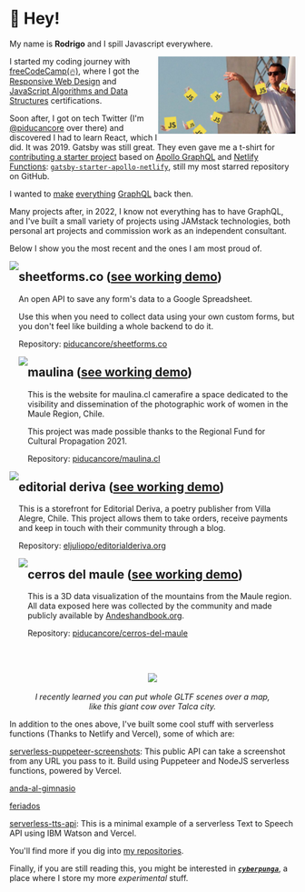 # 👋 Hey!

My name is **Rodrigo** and I spill Javascript everywhere.

<img style="width: 48%;" align="right" src="https://raw.githubusercontent.com/piducancore/piducancore/main/wolf-of-javascript.png">

I started my coding journey with [freeCodeCamp(🔥)](https://www.freecodecamp.org), where I got the [Responsive Web Design](https://www.freecodecamp.org/certification/piducancore/responsive-web-design) and [JavaScript Algorithms and Data Structures](https://www.freecodecamp.org/certification/piducancore/javascript-algorithms-and-data-structures) certifications.

Soon after, I got on tech Twitter (I'm [@piducancore](https://twitter.com/piducancore) over there) and discovered I had to learn React, which I did. It was 2019. Gatsby was still great. They even gave me a t-shirt for [contributing a starter project](https://github.com/gatsbyjs/gatsby/pull/16117) based on [Apollo GraphQL](https://www.apollographql.com/) and [Netlify Functions](https://www.netlify.com/products/functions/): [`gatsby-starter-apollo-netlify`](https://github.com/piducancore/gatsby-starter-apollo-netlify), still my most starred repository on GitHub.

I wanted to [make]() [everything](https://github.com/piducancore/datasets-graphql) [GraphQL](https://github.com/piducancore/sheetpoetry.xyz) back then.

Many projects after, in 2022, I know not everything has to have GraphQL, and I've built a small variety of projects using JAMstack technologies, both personal art projects and commission work as an independent consultant.

Below I show you the most recent and the ones I am most proud of.

<img height="180" align="left" src="https://user-images.githubusercontent.com/11337928/185335746-e6a34359-e292-4a11-87a2-6674ea0eea51.png">

## sheetforms.co ([see working demo](https://sheetforms.co))

An open API to save any form's data to a Google Spreadsheet.

Use this when you need to collect data using your own custom forms, but you don't feel like building a whole backend to do it.

Repository: [piducancore/sheetforms.co](https://github.com/piducancore/sheetforms.co)

<img height="180" align="left" src="https://user-images.githubusercontent.com/11337928/185336913-4d0fea91-eec2-4de4-8a9d-599b636a3eb0.png">

## maulina ([see working demo](https://maulina.cl))

This is the website for maulina.cl camerafire a space dedicated to the visibility and dissemination of the photographic work of women in the Maule Region, Chile.

This project was made possible thanks to the Regional Fund for Cultural Propagation 2021.

Repository: [piducancore/maulina.cl](https://github.com/piducancore/maulina.cl)

<img height="180" align="left" src="https://user-images.githubusercontent.com/11337928/185353947-2b16f259-ae55-4816-a450-af05e87ae186.png">

## editorial deriva ([see working demo](https://www.editorialderiva.org))

This is a storefront for Editorial Deriva, a poetry publisher from Villa Alegre, Chile. This project allows them to take orders, receive payments and keep in touch with their community through a blog.

Repository: [eljuliopo/editorialderiva.org](https://github.com/eljuliopo/editorialderiva.org)

<img height="180" align="left" src="https://user-images.githubusercontent.com/11337928/185336428-1d705157-884f-42d4-90d6-8e84449b75ec.png">

## cerros del maule ([see working demo](https://cerros-del-maule.vercel.app))

This is a 3D data visualization of the mountains from the Maule region. All data exposed here was collected by the community and made publicly available by [Andeshandbook.org](https://www.andeshandbook.org).

Repository: [piducancore/cerros-del-maule](https://github.com/piducancore/cerros-del-maule)

<br>
<br>
<p align="center">
  <img src="https://user-images.githubusercontent.com/11337928/185349410-3557570a-4dc6-4103-a72e-e31f3c437db0.gif">
</p>
<p align="middle">
  <i>I recently learned you can put whole GLTF scenes over a map,<br>like this giant cow over Talca city.</i>
</p>

In addition to the ones above, I've built some cool stuff with serverless functions (Thanks to Netlify and Vercel), some of which are:

[serverless-puppeteer-screenshots](https://github.com/piducancore/serverless-puppeteer-screenshots): This public API can take a screenshot from any URL you pass to it. Build using Puppeteer and NodeJS serverless functions, powered by Vercel.

[anda-al-gimnasio](https://github.com/piducancore/anda-al-gimnasio)

[feriados](https://github.com/piducancore/feriados)

[serverless-tts-api](https://github.com/piducancore/serverless-tts-api): This is a minimal example of a serverless Text to Speech API using IBM Watson and Vercel.

You'll find more if you dig into [my repositories](https://github.com/piducancore?tab=repositories).

Finally, if you are still reading this, you might be interested in [***`cyberpunga`***](https://github.com/cyberpunga), a place where I store my more _experimental_ stuff.

<!--
**piducancore/piducancore** is a ✨ _special_ ✨ repository because its `README.md` (this file) appears on your GitHub profile.

Here are some ideas to [get you started:]()

- 🔭 I’m currently working on ...
- 🌱 I’m currently learning ...
- 👯 I’m looking to collaborate on ...
- 🤔 I’m looking for help with ...
- 💬 Ask me about ...
- 📫 How to reach me: ...
- 😄 Pronouns: ...
- ⚡ Fun fact: ...
-->
